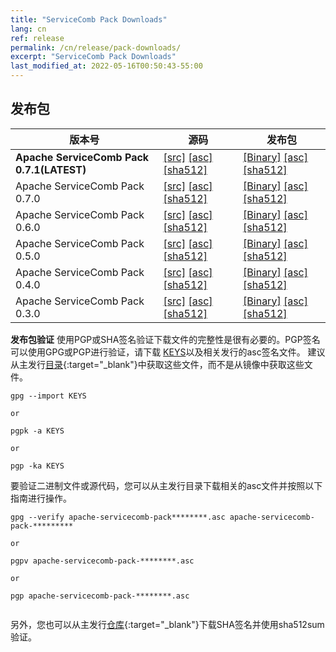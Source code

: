 ```yaml
---
title: "ServiceComb Pack Downloads"
lang: cn
ref: release
permalink: /cn/release/pack-downloads/
excerpt: "ServiceComb Pack Downloads"
last_modified_at: 2022-05-16T00:50:43-55:00
---
```


## 发布包

| 版本号                                       | 源码                                                                                                                                                                                                                                                                                                                                                                                                         | 发布包                                                                                                                                                                                                                                                                                                                                                                                                           |
|-------------------------------------------|------------------------------------------------------------------------------------------------------------------------------------------------------------------------------------------------------------------------------------------------------------------------------------------------------------------------------------------------------------------------------------------------------------|---------------------------------------------------------------------------------------------------------------------------------------------------------------------------------------------------------------------------------------------------------------------------------------------------------------------------------------------------------------------------------------------------------------|
| **Apache ServiceComb Pack 0.7.1(LATEST)** | [[src]](https://dlcdn.apache.org/servicecomb/servicecomb-pack/0.7.1/apache-servicecomb-pack-distribution-0.7.1-src.zip) [[asc]](https://www.apache.org/dist/servicecomb/servicecomb-pack/0.7.1/apache-servicecomb-pack-distribution-0.7.1-src.zip.asc) [[sha512]](https://www.apache.org/dist/servicecomb/servicecomb-pack/0.7.1/apache-servicecomb-pack-distribution-0.7.1-src.zip.sha512)                | [[Binary]](https://dlcdn.apache.org/servicecomb/servicecomb-pack/0.7.1/apache-servicecomb-pack-distribution-0.7.1-bin.zip) [[asc]](https://www.apache.org/dist/servicecomb/servicecomb-pack/0.7.1/apache-servicecomb-pack-distribution-0.7.1-bin.zip.asc) [[sha512]](https://www.apache.org/dist/servicecomb/servicecomb-pack/0.7.1/apache-servicecomb-pack-distribution-0.7.1-bin.zip.sha512)                |
| Apache ServiceComb Pack 0.7.0             | [[src]](https://dlcdn.apache.org/servicecomb/servicecomb-pack/0.7.0/apache-servicecomb-pack-distribution-0.7.0-src.zip) [[asc]](https://www.apache.org/dist/servicecomb/servicecomb-pack/0.7.0/apache-servicecomb-pack-distribution-0.7.0-src.zip.asc) [[sha512]](https://www.apache.org/dist/servicecomb/servicecomb-pack/0.7.0/apache-servicecomb-pack-distribution-0.7.0-src.zip.sha512)                | [[Binary]](https://dlcdn.apache.org/servicecomb/servicecomb-pack/0.7.0/apache-servicecomb-pack-distribution-0.7.0-bin.zip) [[asc]](https://www.apache.org/dist/servicecomb/servicecomb-pack/0.7.0/apache-servicecomb-pack-distribution-0.7.0-bin.zip.asc) [[sha512]](https://www.apache.org/dist/servicecomb/servicecomb-pack/0.7.0/apache-servicecomb-pack-distribution-0.7.0-bin.zip.sha512)                |
| Apache ServiceComb Pack 0.6.0             | [[src]](https://apache.org/dyn/closer.cgi/servicecomb/servicecomb-pack/0.6.0/apache-servicecomb-pack-distribution-0.6.0-src.zip) [[asc]](https://www.apache.org/dist/servicecomb/servicecomb-pack/0.6.0/apache-servicecomb-pack-distribution-0.6.0-src.zip.asc) [[sha512]](https://www.apache.org/dist/servicecomb/servicecomb-pack/0.6.0/apache-servicecomb-pack-distribution-0.6.0-src.zip.sha512)       | [[Binary]](https://apache.org/dyn/closer.cgi/servicecomb/servicecomb-pack/0.6.0/apache-servicecomb-pack-distribution-0.6.0-bin.zip) [[asc]](https://www.apache.org/dist/servicecomb/servicecomb-pack/0.6.0/apache-servicecomb-pack-distribution-0.6.0-bin.zip.asc) [[sha512]](https://www.apache.org/dist/servicecomb/servicecomb-pack/0.6.0/apache-servicecomb-pack-distribution-0.6.0-bin.zip.sha512)       |
| Apache ServiceComb Pack 0.5.0             | [[src]](https://apache.org/dyn/closer.cgi/servicecomb/servicecomb-pack/0.5.0/apache-servicecomb-pack-distribution-0.5.0-src.zip) [[asc]](https://www.apache.org/dist/servicecomb/servicecomb-pack/0.5.0/apache-servicecomb-pack-distribution-0.5.0-src.zip.asc) [[sha512]](https://www.apache.org/dist/servicecomb/servicecomb-pack/0.5.0/apache-servicecomb-pack-distribution-0.5.0-src.zip.sha512)       | [[Binary]](https://apache.org/dyn/closer.cgi/servicecomb/servicecomb-pack/0.5.0/apache-servicecomb-pack-distribution-0.5.0-bin.zip) [[asc]](https://www.apache.org/dist/servicecomb/servicecomb-pack/0.5.0/apache-servicecomb-pack-distribution-0.5.0-bin.zip.asc) [[sha512]](https://www.apache.org/dist/servicecomb/servicecomb-pack/0.5.0/apache-servicecomb-pack-distribution-0.5.0-bin.zip.sha512)       |
| Apache ServiceComb Pack 0.4.0             | [[src]](https://archive.apache.org/dist/servicecomb/servicecomb-pack/0.4.0/apache-servicecomb-pack-distribution-0.4.0-src.zip) [[asc]](https://archive.apache.org/dist/servicecomb/servicecomb-pack/0.4.0/apache-servicecomb-pack-distribution-0.4.0-src.zip.asc) [[sha512]](https://archive.apache.org/dist/servicecomb/servicecomb-pack/0.4.0/apache-servicecomb-pack-distribution-0.4.0-src.zip.sha512) | [[Binary]](https://archive.apache.org/dist/servicecomb/servicecomb-pack/0.4.0/apache-servicecomb-pack-distribution-0.4.0-bin.zip) [[asc]](https://archive.apache.org/dist/servicecomb/servicecomb-pack/0.4.0/apache-servicecomb-pack-distribution-0.4.0-bin.zip.asc) [[sha512]](https://archive.apache.org/dist/servicecomb/servicecomb-pack/0.4.0/apache-servicecomb-pack-distribution-0.4.0-bin.zip.sha512) |
| Apache ServiceComb Pack 0.3.0             | [[src]](https://archive.apache.org/dist/servicecomb/servicecomb-pack/0.3.0/apache-servicecomb-pack-distribution-0.3.0-src.zip) [[asc]](https://archive.apache.org/dist/servicecomb/servicecomb-pack/0.3.0/apache-servicecomb-pack-distribution-0.3.0-src.zip.asc) [[sha512]](https://archive.apache.org/dist/servicecomb/servicecomb-pack/0.3.0/apache-servicecomb-pack-distribution-0.3.0-src.zip.sha512) | [[Binary]](https://archive.apache.org/dist/servicecomb/servicecomb-pack/0.3.0/apache-servicecomb-pack-distribution-0.3.0-bin.zip) [[asc]](https://archive.apache.org/dist/servicecomb/servicecomb-pack/0.3.0/apache-servicecomb-pack-distribution-0.3.0-bin.zip.asc) [[sha512]](https://archive.apache.org/dist/servicecomb/servicecomb-pack/0.3.0/apache-servicecomb-pack-distribution-0.3.0-bin.zip.sha512) |

**发布包验证**
使用PGP或SHA签名验证下载文件的完整性是很有必要的。PGP签名可以使用GPG或PGP进行验证，请下载 [KEYS](https://www.apache.org/dist/servicecomb/KEYS)以及相关发行的asc签名文件。
建议从主发行[目录](https://www.apache.org/dist/servicecomb/servicecomb-pack/){:target="_blank"}中获取这些文件，而不是从镜像中获取这些文件。

 ```
 gpg --import KEYS

 or

 pgpk -a KEYS

 or

 pgp -ka KEYS

```

要验证二进制文件或源代码，您可以从主发行目录下载相关的asc文件并按照以下指南进行操作。

```
gpg --verify apache-servicecomb-pack********.asc apache-servicecomb-pack-*********

or

pgpv apache-servicecomb-pack-********.asc

or

pgp apache-servicecomb-pack-********.asc


```

另外，您也可以从主发行[仓库](https://www.apache.org/dist/servicecomb/servicecomb-pack/){:target="_blank"}下载SHA签名并使用sha512sum验证。
